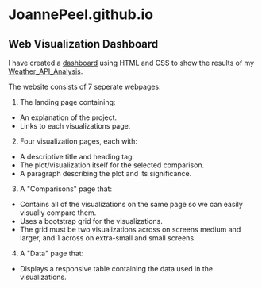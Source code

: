 # JoannePeel.github.io
## Web Visualization Dashboard
I have created a [dashboard](JoannePeel.github.io) using HTML and CSS to show the results of my [Weather_API_Analysis](https://github.com/JoannePeel/Weather_API_Analysis).

The website consists of 7 seperate webpages:
1. The landing page containing:
* An explanation of the project.
* Links to each visualizations page.

2. Four visualization pages, each with:
* A descriptive title and heading tag.
* The plot/visualization itself for the selected comparison.
* A paragraph describing the plot and its significance.

3. A "Comparisons" page that:
* Contains all of the visualizations on the same page so we can easily visually compare them.
* Uses a bootstrap grid for the visualizations.
* The grid must be two visualizations across on screens medium and larger, and 1 across on extra-small and small screens.

4. A "Data" page that:
* Displays a responsive table containing the data used in the visualizations.
